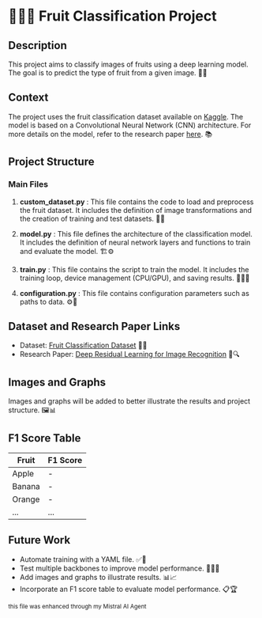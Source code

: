 # 🍎🍌🍊 Fruit Classification Project

## Description
This project aims to classify images of fruits using a deep learning model. The goal is to predict the type of fruit from a given image. 🍓🍍

## Context
The project uses the fruit classification dataset available on [Kaggle](https://www.kaggle.com/datasets/icebearogo/fruit-classification-dataset). The model is based on a Convolutional Neural Network (CNN) architecture. For more details on the model, refer to the research paper [here](https://arxiv.org/abs/1512.03385). 📚

## Project Structure

### Main Files

1. **custom_dataset.py** : This file contains the code to load and preprocess the fruit dataset. It includes the definition of image transformations and the creation of training and test datasets. 📂🔄

2. **model.py** : This file defines the architecture of the classification model. It includes the definition of neural network layers and functions to train and evaluate the model. 🏗️⚙️

3. **train.py** : This file contains the script to train the model. It includes the training loop, device management (CPU/GPU), and saving results. 🏋️‍♂️💾

4. **configuration.py** : This file contains configuration parameters such as paths to data. ⚙️📝


## Dataset and Research Paper Links

- Dataset: [Fruit Classification Dataset](https://www.kaggle.com/datasets/icebearogo/fruit-classification-dataset) 📂🍎
- Research Paper: [Deep Residual Learning for Image Recognition](https://arxiv.org/abs/1512.03385) 📄🔍

## Images and Graphs

Images and graphs will be added to better illustrate the results and project structure. 🖼️📊

## F1 Score Table

| Fruit        | F1 Score |
|--------------|----------|
| Apple        | -        |
| Banana       | -        |
| Orange       | -        |
| ...          | ...      |


## Future Work

- Automate training with a YAML file. ✅📄
- Test multiple backbones to improve model performance. 🏋️‍♂️🔁
- Add images and graphs to illustrate results. 📊📈
- Incorporate an F1 score table to evaluate model performance. 📋🏆

<small>this file was enhanced through my Mistral AI Agent</small>